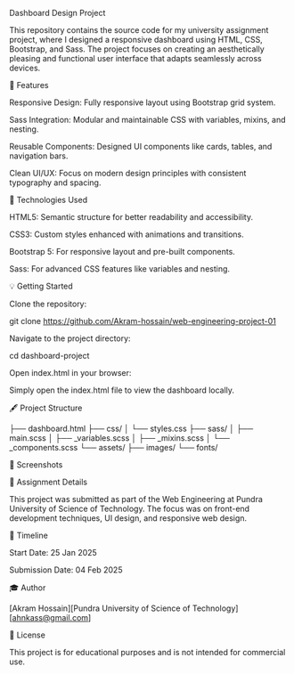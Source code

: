 Dashboard Design Project

This repository contains the source code for my university assignment project, where I designed a responsive dashboard using HTML, CSS, Bootstrap, and Sass. The project focuses on creating an aesthetically pleasing and functional user interface that adapts seamlessly across devices.

🌟 Features

Responsive Design: Fully responsive layout using Bootstrap grid system.

Sass Integration: Modular and maintainable CSS with variables, mixins, and nesting.

Reusable Components: Designed UI components like cards, tables, and navigation bars.

Clean UI/UX: Focus on modern design principles with consistent typography and spacing.

🔧 Technologies Used

HTML5: Semantic structure for better readability and accessibility.

CSS3: Custom styles enhanced with animations and transitions.

Bootstrap 5: For responsive layout and pre-built components.

Sass: For advanced CSS features like variables and nesting.

💡 Getting Started

Clone the repository:

git clone https://github.com/Akram-hossain/web-engineering-project-01

Navigate to the project directory:

cd dashboard-project

Open index.html in your browser:

Simply open the index.html file to view the dashboard locally.

🖋️ Project Structure

├── dashboard.html
├── css/
│   └── styles.css
├── sass/
│   ├── main.scss
│   ├── _variables.scss
│   ├── _mixins.scss
│   └── _components.scss
└── assets/
    ├── images/
    └── fonts/

🔹 Screenshots



📝 Assignment Details

This project was submitted as part of the Web Engineering at Pundra University of Science of Technology. The focus was on front-end development techniques, UI design, and responsive web design.

📅 Timeline

Start Date: 25 Jan 2025

Submission Date: 04 Feb 2025

🎓 Author

[Akram Hossain][Pundra University of Science of Technology][ahnkass@gmail.com]

📄 License

This project is for educational purposes and is not intended for commercial use.
